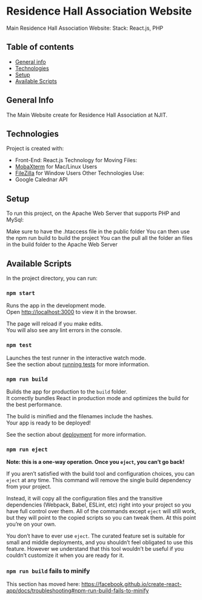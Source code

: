 # Residence Hall Association Website

Main Residence Hall Association Website:
Stack: React.js, PHP
## Table of contents
* [General info](#general-info)
* [Technologies](#technologies)
* [Setup](#setup)
* [Available Scripts](#available-scripts)

## General Info

The Main Website create for Residence Hall Association at NJIT.

## Technologies
Project is created with:
* Front-End: React.js
Technology for Moving Files:
* [MobaXterm](https://mobaxterm.mobatek.net/) for Mac/Linux Users
* [FileZilla](https://filezilla-project.org/) for Window Users
Other Technologies Use:
* Google Calednar API

## Setup
To run this project, on the Apache Web Server that supports PHP and MySql:

Make sure to have the .htaccess file in the public folder
You can then use the npm run build to build the project
You can the pull all the folder an files in the build folder to the Apache Web Server


## Available Scripts

In the project directory, you can run:

### `npm start`

Runs the app in the development mode.<br />
Open [http://localhost:3000](http://localhost:3000) to view it in the browser.

The page will reload if you make edits.<br />
You will also see any lint errors in the console.

### `npm test`

Launches the test runner in the interactive watch mode.<br />
See the section about [running tests](https://facebook.github.io/create-react-app/docs/running-tests) for more information.

### `npm run build`

Builds the app for production to the `build` folder.<br />
It correctly bundles React in production mode and optimizes the build for the best performance.

The build is minified and the filenames include the hashes.<br />
Your app is ready to be deployed!

See the section about [deployment](https://facebook.github.io/create-react-app/docs/deployment) for more information.

### `npm run eject`

**Note: this is a one-way operation. Once you `eject`, you can’t go back!**

If you aren’t satisfied with the build tool and configuration choices, you can `eject` at any time. This command will remove the single build dependency from your project.

Instead, it will copy all the configuration files and the transitive dependencies (Webpack, Babel, ESLint, etc) right into your project so you have full control over them. All of the commands except `eject` will still work, but they will point to the copied scripts so you can tweak them. At this point you’re on your own.

You don’t have to ever use `eject`. The curated feature set is suitable for small and middle deployments, and you shouldn’t feel obligated to use this feature. However we understand that this tool wouldn’t be useful if you couldn’t customize it when you are ready for it.

### `npm run build` fails to minify

This section has moved here: https://facebook.github.io/create-react-app/docs/troubleshooting#npm-run-build-fails-to-minify
